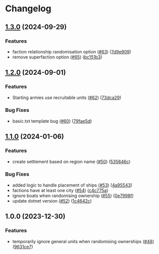 # Changelog

## [1.3.0](https://github.com/sargeantPig/RTWLibTools/compare/v1.2.0...v1.3.0) (2024-09-29)


### Features

* faction relationship randomisation option ([#63](https://github.com/sargeantPig/RTWLibTools/issues/63)) ([7d9e909](https://github.com/sargeantPig/RTWLibTools/commit/7d9e90905e4abedf55f765d0a3f4da43c62fe515))
* remove superfaction option ([#65](https://github.com/sargeantPig/RTWLibTools/issues/65)) ([bc151b3](https://github.com/sargeantPig/RTWLibTools/commit/bc151b3d8928a2569a91a58c0b7021b1910e975f))

## [1.2.0](https://github.com/sargeantPig/RTWLibTools/compare/v1.1.0...v1.2.0) (2024-09-01)


### Features

* Starting armies use recruitable units ([#62](https://github.com/sargeantPig/RTWLibTools/issues/62)) ([73dca29](https://github.com/sargeantPig/RTWLibTools/commit/73dca29436ec51d67bd35ba0348df4f9b48bb9f5))


### Bug Fixes

* basic.txt template bug ([#60](https://github.com/sargeantPig/RTWLibTools/issues/60)) ([79fae5d](https://github.com/sargeantPig/RTWLibTools/commit/79fae5dcb3a61bbd635d9b4fc3b71864d89ef7e5))

## [1.1.0](https://github.com/sargeantPig/RTWLibTools/compare/v1.0.0...v1.1.0) (2024-01-06)


### Features

* create settlement based on region name ([#50](https://github.com/sargeantPig/RTWLibTools/issues/50)) ([535846c](https://github.com/sargeantPig/RTWLibTools/commit/535846c2f2644ebd89d0652502fc202a03df9301))


### Bug Fixes

* added logic to handle placement of ships ([#53](https://github.com/sargeantPig/RTWLibTools/issues/53)) ([4a95543](https://github.com/sargeantPig/RTWLibTools/commit/4a955437148e6566ff774bb561c0235bb65efbc5))
* factions have at least one city ([#54](https://github.com/sargeantPig/RTWLibTools/issues/54)) ([c4c775a](https://github.com/sargeantPig/RTWLibTools/commit/c4c775a7787beb376ae5059382838f4b118f063c))
* ignore boats when randomising ownership ([#55](https://github.com/sargeantPig/RTWLibTools/issues/55)) ([0e7998f](https://github.com/sargeantPig/RTWLibTools/commit/0e7998f0ad8890c70c9f46bb6d2ff466944968ca))
* update dotnet version ([#52](https://github.com/sargeantPig/RTWLibTools/issues/52)) ([1c4642c](https://github.com/sargeantPig/RTWLibTools/commit/1c4642c31f5817feb92a338b0c1f48943b650c37))

## 1.0.0 (2023-12-30)


### Features

* temporarily ignore general units when randomising ownerships ([#48](https://github.com/sargeantPig/RTWLibTools/issues/48)) ([9631ce7](https://github.com/sargeantPig/RTWLibTools/commit/9631ce795bd055a1a52671003b6f6f420720201d))
